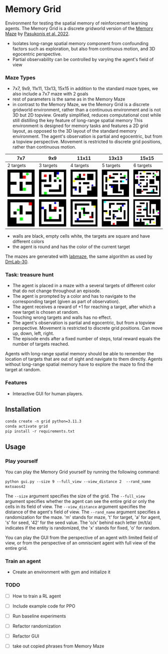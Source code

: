 # Memory Grid 
Environment for testing the spatial memory of reinforcement learning agents. The Memory Grid is a discrete gridworld version of the [Memory Maze](https://github.com/jurgisp/memory-maze) by [Pasukonis et al. 2022](https://arxiv.org/abs/2210.13383). 

- Isolates long-range spatial memory component from confounding factors such as exploration, but also from continuous motion, and 3D egocentric perspective.
- Partial observability can be controlled by varying the agent's field of view


### Maze Types
- 7x7, 9x9, 11x11, 13x13, 15x15
in addition to the standard maze types, we also include a 7x7 maze with 2 goals 
- rest of parameters is the same as in the Memory Maze
- in contrast to the Memory Maze, we the Memory Grid is a discrete gridworld environment, rather than a continuous environment and is not 3D but 2D topview. Greatly simplified, reduces computational cost while still distilling the key feature of long-range spatial memory 
This environment is designed for memory tasks and features a 2D grid layout, as opposed to the 3D layout of the standard memory environment. The agent's observation is partial and egocentric, but from a topview perspective. Movement is restricted to discrete grid positions, rather than continuous motion.

| 7x7 | 9x9 | 11x11 | 13x13 | 15x15 |
|------------|--------------|--------------|--------------|--------------|
| 2 targets | 3 targets | 4 targets | 5 targets | 6 targets |
| ![7x7](7_1.png) | ![9x9](9_1.png) | ![11x11](11_1.png) | ![13x13](13_1.png) | ![15x15](15_1.png) |
| ![7x7](7_2.png) | ![9x9](9_2.png) | ![11x11](11_2.png) | ![13x13](13_2.png) | ![15x15](15_2.png) | 
- walls are black, empty cells white, the targets are square and have different colors
- the agent is round and has the color of the current target

The mazes are generated with [labmaze](https://github.com/deepmind/labmaze), the same algorithm as used by [DmLab-30](https://github.com/deepmind/lab/tree/master/game_scripts/levels/contributed/dmlab30). 

### Task: treasure hunt
- The agent is placed in a maze with a several targets of different color that do not change throughout an episode.
- The agent is prompted by a color and has to navigate to the corresponding target (given as part of observation).
- The agent receives a reward of +1 for reaching a target, after which a new target is chosen at random.
- Touching wrong targets and walls has no effect.
- The agent's observation is partial and egocentric, but from a topview perspective. Movement is restricted to discrete grid positions. Can move up, down, left, right.
- The episode ends after a fixed number of steps, total reward equals the number of targets reached.

Agents with long-range spatial memory should be able to remember the location of targets that are out of sight and navigate to them directly. Agents without long-range spatial memory have to explore the maze to find the target at random.

### Features

- Interactive GUI for human players.


## Installation
```
conda create -n grid python=3.11.3
conda activate grid
pip install -r requirements.txt
```	

## Usage 

### Play yourself 
You can play the Memory Grid yourself by running the following command:
```
python gui.py --size 9 --full_view --view_distance 2  --rand_name mxtoaos42
```
The `--size` argument specifies the size of the grid.
The `--full_view` argument specifies whether the agent can see the entire grid or only the cells in its field of view.
The `--view_distance` argument specifies the distance of the agent's field of view.
The `--rand_name` argument specifies a randomization for the maze. 'm' stands for maze, 't' for target, 'a' for agent, 's' for seed, '42' for the seed value. The 'o/x' behind each letter (m/t/a) indicates if the entity is randomized, the 'x' stands for fixed, 'o' for random.

You can play the GUI from the perspective of an agent with limited field of view, or from the perspective of an omniscient agent with full view of the entire grid.



### Train an agent
- Create an environment with gym and initialize it

### TODO
- [ ] How to train a RL agent
- [ ] Include example code for PPO
- [ ] Run baseline experiments


- [ ] Refactor randomization
- [ ] Refactor GUI

- [ ] take out copied phrases from Memory Maze
